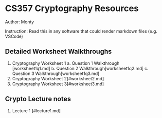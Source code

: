 # CS357 Cryptography Resources
Author: Monty

Instruction: Read this in any software that could render markdown files (e.g. VSCode)

## Detailed Worksheet Walkthroughs
1. Cryptography Worksheet 1
    a. Question 1 Walkthrough [worksheet1q1.md]
    b. Question 2 Walkthrough[worksheet1q2.md]
    c. Question 3 Walkthrough[worksheet1q3.md]
2. Cryptography Worksheet 2[#worksheet2.md]
2. Cryptography Worksheet 3[#worksheet3.md]
## Crypto Lecture notes
1. Lecture 1 [#lecture1.md]